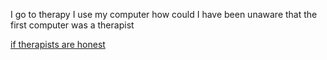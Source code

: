 I go to therapy
I use my computer
how could I have been unaware that
the first computer
was a therapist

[if therapists are honest](https://www.youtube.com/watch?v=7kJHGxOeGHA)

